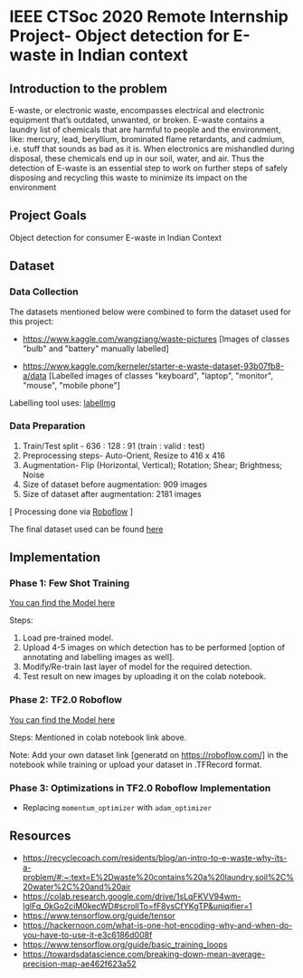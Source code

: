 # IEEE CTSoc 2020 Remote Internship Project- Object detection for E-waste in Indian context

## Introduction to the problem
E-waste, or electronic waste, encompasses electrical and electronic equipment that’s outdated, unwanted, or broken. E-waste contains a laundry list of chemicals that are harmful to people and the environment, like: mercury, lead, beryllium, brominated flame retardants, and cadmium, i.e. stuff that sounds as bad as it is. When electronics are mishandled during disposal, these chemicals end up in our soil, water, and air. Thus the detection of E-waste is an essential step to work on further steps of safely disposing and recycling this waste to minimize its impact on the environment

## Project Goals
Object detection for consumer E-waste in Indian Context

## Dataset

### Data Collection
The datasets mentioned below were combined to form the dataset used for this project:
- https://www.kaggle.com/wangziang/waste-pictures 
  [Images of classes "bulb" and "battery" manually labelled]
  
- https://www.kaggle.com/kerneler/starter-e-waste-dataset-93b07fb8-a/data 
  [Labelled images of classes "keyboard", "laptop", "monitor", "mouse", "mobile phone"] 

Labelling tool uses: [labelImg](https://github.com/tzutalin/labelImg)

### Data Preparation
1. Train/Test split - 636 : 128 : 91 (train : valid : test)
2. Preprocessing steps- Auto-Orient, Resize to 416 x 416
3. Augmentation- Flip (Horizontal, Vertical); Rotation; Shear; Brightness; Noise
4. Size of dataset before augmentation: 909 images
5. Size of dataset after augmentation: 2181 images

[ Processing done via [Roboflow](https://roboflow.com/) ]

The final dataset used can be found [here](https://drive.google.com/drive/folders/1wd0a6sj9dQ59G9PwsS6bXiGG0ed9HSlJ?usp=sharing)

## Implementation

### Phase 1: Few Shot Training
[You can find the Model here](https://github.com/tensorflow/models/blob/master/research/object_detection/colab_tutorials/eager_few_shot_od_training_tf2_colab.ipynb)

Steps: 
1. Load pre-trained model.
2. Upload 4-5 images on which detection has to be performed [option of annotating and labelling images as well].
3. Modify/Re-train last layer of model for the required detection.
5. Test result on new images by uploading it on the colab notebook.

### Phase 2: TF2.0 Roboflow
[You can find the Model here](https://colab.research.google.com/drive/1sLqFKVV94wm-lglFq_0kGo2ciM0kecWD#scrollTo=fF8ysCfYKgTP&uniqifier=1)

Steps: Mentioned in colab notebook link above.

Note: Add your own dataset link [generatd on https://roboflow.com/] in the notebook while training or upload your dataset in .TFRecord format.

### Phase 3: Optimizations in TF2.0 Roboflow Implementation

- Replacing `momentum_optimizer` with `adam_optimizer`

## Resources
- https://recyclecoach.com/residents/blog/an-intro-to-e-waste-why-its-a-problem/#:~:text=E%2Dwaste%20contains%20a%20laundry,soil%2C%20water%2C%20and%20air
- https://colab.research.google.com/drive/1sLqFKVV94wm-lglFq_0kGo2ciM0kecWD#scrollTo=fF8ysCfYKgTP&uniqifier=1 
- https://www.tensorflow.org/guide/tensor
- https://hackernoon.com/what-is-one-hot-encoding-why-and-when-do-you-have-to-use-it-e3c6186d008f
- https://www.tensorflow.org/guide/basic_training_loops
- https://towardsdatascience.com/breaking-down-mean-average-precision-map-ae462f623a52
